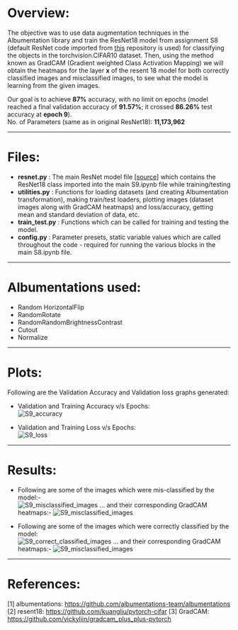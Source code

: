 # **Overview:**
The objective was to use data augmentation techniques in the Albumentation library and train the ResNet18 model from assignment S8 (default ResNet code imported from [this](https://github.com/kuangliu/pytorch-cifar/blob/master/models/resnet.py "pytorch-cifar-ResNet18") repository is used) for classifying the objects in the torchvision.CIFAR10 dataset. Then, using the method known as GradCAM (Gradient weighted Class Activation Mapping) we will obtain the heatmaps for the layer **x** of the resent 18 model for both correctly classified images and misclassified images, to see what the model is learning from the given images.

Our goal is to achieve **87%** accuracy, with no limit on epochs (model reached a final validation accuracy of **91.57%**; it crossed **86.26%** test accuracy at **epoch 9**). <br/>
No. of Parameters (same as in original ResNet18): **11,173,962**
___

# **Files:**
*   **resnet.py**     : The main ResNet model file [[source](https://github.com/kuangliu/pytorch-cifar/blob/master/models/resnet.py "pytorch-cifar-resnet18")] which contains the ResNet18 class imported into the main S9.ipynb file while training/testing
*   **utilities.py**  : Functions for loading datasets (and creating Albumentation transformation), making train/test loaders, plotting images (dataset images along with GradCAM heatmaps) and loss/accuracy, getting mean and standard deviation of data, etc.
*   **train_test.py** : Functions which can be called for training and testing the model.
*   **config.py**     : Parameter presets, static variable values which are called throughout the code - required for running the various blocks in the main S8.ipynb file.

___

# **Albumentations used:**
*   Random HorizontalFlip
*   RandomRotate
*   RandomRandomBrightnessContrast
*   Cutout
*   Normalize

___

# **Plots:**
Following are the Validation Accuracy and Validation loss graphs generated: <br/>
*   Validation and Training Accuracy v/s Epochs: <br/>
![S9_accuracy](https://github.com/AkhilP9182/EVA5---Extensive-Vision-AI/blob/main/S9/images/S9_accuracy.png?raw=true)

*   Validation and Training Loss v/s Epochs: <br/>
![S9_loss](https://github.com/AkhilP9182/EVA5---Extensive-Vision-AI/blob/main/S9/images/S9_loss.png?raw=true)
___

# **Results:**
*   Following are some of the images which were mis-classified by the model:- <br/>
![S9_misclassified_images](https://github.com/AkhilP9182/EVA5---Extensive-Vision-AI/blob/main/S9/images/S9_misclassified_images.png?raw=true)
... and their corresponding GradCAM heatmaps:-
![S9_misclassified_images](https://github.com/AkhilP9182/EVA5---Extensive-Vision-AI/blob/main/S9/images/S9_misclassified_gradcam.png?raw=true)

*   Following are some of the images which were correctly classified by the model: <br/>
![S9_correct_classified_images](https://github.com/AkhilP9182/EVA5---Extensive-Vision-AI/blob/main/S9/images/S9_correct_classified_images.png?raw=true)
... and their corresponding GradCAM heatmaps:-
![S9_misclassified_images](https://github.com/AkhilP9182/EVA5---Extensive-Vision-AI/blob/main/S9/images/S9_misclassified_gradcam.png?raw=true)

___

# **References:**
[1] albumentations: https://github.com/albumentations-team/albumentations
[2] resent18:  https://github.com/kuangliu/pytorch-cifar
[3] GradCAM: https://github.com/vickyliin/gradcam_plus_plus-pytorch
